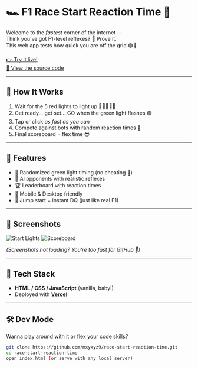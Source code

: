 
# 🏎️ F1 Race Start Reaction Time 🚦

Welcome to the *fastest* corner of the internet —  
Think you’ve got F1-level reflexes? 👀 Prove it.  
This web app tests how quick you are off the grid 🟢💨

[👉 Try it live!](https://f1racestart.vercel.app/)  
[📂 View the source code](https://github.com/mxyxyz9/race-start-reaction-time)

---

## 🚦 How It Works

1. Wait for the 5 red lights to light up 🔴🔴🔴🔴🔴  
2. Get ready... get set... GO when the green light flashes 🟢  
3. Tap or click *as fast as you can*  
4. Compete against bots with random reaction times 🤖  
5. Final scoreboard = flex time 😎

---

## 🧠 Features

- 🔁 Randomized green light timing (no cheating 👀)
- 🤖 AI opponents with realistic reflexes
- 🏆 Leaderboard with reaction times
- 📱 Mobile & Desktop friendly
- 🚫 Jump start = instant DQ (just like real F1)

---

## 📸 Screenshots

![Start Lights](https://github.com/mxyxyz9/race-start-reaction-time/blob/main/public/preview1.png)
![Scoreboard](https://github.com/mxyxyz9/race-start-reaction-time/blob/main/public/preview2.png)

*(Screenshots not loading? You’re too fast for GitHub 😤)*

---

## 🚀 Tech Stack

- **HTML / CSS / JavaScript** (vanilla, baby!)
- Deployed with **[Vercel](https://vercel.com/)**

---

## 🛠️ Dev Mode

Wanna play around with it or flex your code skills?

```bash
git clone https://github.com/mxyxyz9/race-start-reaction-time.git
cd race-start-reaction-time
open index.html (or serve with any local server)
